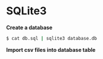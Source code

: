 # SQLite3

**Create a database**

```bash
$ cat db.sql | sqlite3 database.db
```

**Import csv files into database table**
